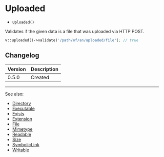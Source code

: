 # Uploaded

- `Uploaded()`

Validates if the given data is a file that was uploaded via HTTP POST.

```php
v::uploaded()->validate('/path/of/an/uploaded/file'); // true
```

## Changelog

Version | Description
--------|-------------
  0.5.0 | Created

***
See also:

  * [Directory](Directory.md)
  * [Executable](Executable.md)
  * [Exists](Exists.md)
  * [Extension](Extension.md)
  * [File](File.md)
  * [Mimetype](Mimetype.md)
  * [Readable](Readable.md)
  * [Size](Size.md)
  * [SymbolicLink](SymbolicLink.md)
  * [Writable](Writable.md)
